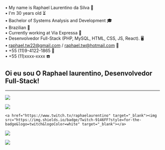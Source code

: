 • My name is Raphael Laurentino da Silva 👋<br>
• I'm 30 years old ⏳<br>
• Bachelor of Systems Analysis and Development 🎓<br>
• Brazilian 📍<br>
• Currently working at Via Expressa 🔨<br>
• Desenvolvedor Full-Stack (PHP, MySQL, HTML, CSS, JS, React). 🖥️<br>
• raphael.tw22@gmail.com / raphael.tw@hotmail.com 📧<br>
• +55 (11)9-4122-1865 📱<br>
• +55 (11)xxxx-xxxx ☎️<br>


## Oi eu sou O Raphael laurentino, Desenvolvedor Full-Stack!

<hr>

<div> 
  <a href="https://www.youtube.com/channel/UCpG6hGoiQoO1zGGh0N7iefw" target="_blank"><img src="https://img.shields.io/badge/YouTube-FF0000?style=for-the-badge&logo=youtube&logoColor=white" target="_blank"></a>

  <a href="https://www.instagram.com/raphael.laurentinowski92/" target="_blank"><img src="https://img.shields.io/badge/-Instagram-%23E4405F?style=for-the-badge&logo=instagram&logoColor=white" target="_blank"></a>

 	<a href="https://www.twitch.tv/raphaelaurentino" target="_blank"><img src="https://img.shields.io/badge/Twitch-9146FF?style=for-the-badge&logo=twitch&logoColor=white" target="_blank"></a>

  <a href = "mailto:raphael.tw22@gmail.com"><img src="https://img.shields.io/badge/-Gmail-%23333?style=for-the-badge&logo=gmail&logoColor=white" target="_blank"></a>

  <a href="https://www.linkedin.com/in/raphael-laurentino-da-silva-84a78a108/" target="_blank"><img src="https://img.shields.io/badge/-LinkedIn-%230077B5?style=for-the-badge&logo=linkedin&logoColor=white" target="_blank"></a> 

</div>
